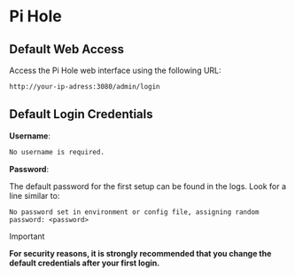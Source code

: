 # Pi Hole

## Default Web Access

Access the Pi Hole web interface using the following URL:

```bash
http://your-ip-adress:3080/admin/login
```

## Default Login Credentials

**Username**:

```bash
No username is required.
```

**Password**:

The default password for the first setup can be found in the logs. Look for a
line similar to:

```log
No password set in environment or config file, assigning random password: <password>
```

> [!IMPORTANT]
>
> **For security reasons, it is strongly recommended that you change the default
> credentials after your first login.**
